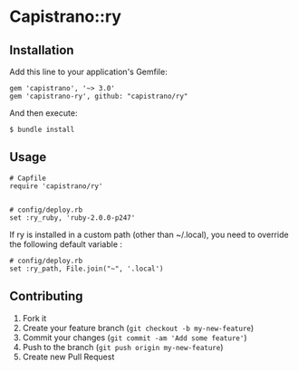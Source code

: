 # Capistrano::ry

## Installation

Add this line to your application's Gemfile:

    gem 'capistrano', '~> 3.0'
    gem 'capistrano-ry', github: "capistrano/ry"

And then execute:

    $ bundle install

## Usage

    # Capfile
    require 'capistrano/ry'


    # config/deploy.rb
    set :ry_ruby, 'ruby-2.0.0-p247'

If ry is installed in a custom path (other than ~/.local), you need to
override the following default variable :

    # config/deploy.rb
    set :ry_path, File.join("~", '.local')

## Contributing

1. Fork it
2. Create your feature branch (`git checkout -b my-new-feature`)
3. Commit your changes (`git commit -am 'Add some feature'`)
4. Push to the branch (`git push origin my-new-feature`)
5. Create new Pull Request

